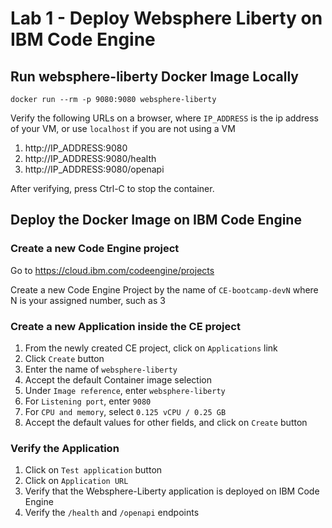 # Lab 1 - Deploy Websphere Liberty on IBM Code Engine
## Run websphere-liberty Docker Image Locally
```
docker run --rm -p 9080:9080 websphere-liberty
```
Verify the following URLs on a browser, where `IP_ADDRESS` is the ip address of your VM, or use `localhost` if you are not using a VM
1. http://IP_ADDRESS:9080
2. http://IP_ADDRESS:9080/health
3. http://IP_ADDRESS:9080/openapi

After verifying, press Ctrl-C to stop the container.

## Deploy the Docker Image on IBM Code Engine
### Create a new Code Engine project
Go to https://cloud.ibm.com/codeengine/projects

Create a new Code Engine Project by the name of `CE-bootcamp-devN` where N is your assigned number, such as 3

### Create a new Application inside the CE project
1. From the newly created CE project, click on `Applications` link
2. Click `Create` button
3. Enter the name of `websphere-liberty`
4. Accept the default Container image selection
5. Under `Image reference`, enter `websphere-liberty`
6. For `Listening port`, enter `9080`
7. For `CPU and memory`, select `0.125 vCPU / 0.25 GB`
8. Accept the default values for other fields, and click on `Create` button

### Verify the Application
1. Click on `Test application` button
2. Click on `Application URL`
3. Verify that the Websphere-Liberty application is deployed on IBM Code Engine
4. Verify the `/health` and `/openapi` endpoints
